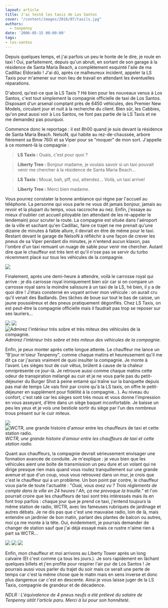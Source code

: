 ```yaml
---
layout: article
title: J'ai testé les taxis de Los Santos
cover: "/content/images/2016/07/taxils.jpg"
authors:
  - tenpenny
date: '2006-05-15 00:00:00'
tags:
- los-santos
---
```


Depuis quelques temps, et j'ai parfois un peu le honte de le dire, je roule en taxi ! Oui, parfaitement, depuis qu'un abruti, en sortant de son garage à la résidence de Santa Maria Beach,&nbsp;a complètement esquinté l'aile de ma Cadillac Eldorado ! J'ai dû, après ce malheureux incident, appeler la LS Taxis pour m'amener sur mon lieu de travail en attendant les éventuelles réparations.

D'abord, qu'est-ce que la LS Taxis ? Hé bien pour les nouveaux venus à Los Santos, c'est tout simplement la compagnie officielle de taxi de Los Santos. Disposant d'un arsenal comptant près de 6450 véhicules, des Premier New Models, circulant jour et nuit à la recherche du client. Bien sûr, les Cabbies, qu'on peut aussi voir à Los Santos, ne font pas partie de la LS Taxis et ne me demandez pas pourquoi.

Commence donc le reportage : il est 8h00 quand je suis devant la résidence de Santa Maria Beach. NelsoN, qui habite au rez-de-chaussée, arbore fièrement sa Bmw 760i et sa Viper&nbsp;pour se "moquer" de mon sort. J'appelle à ce moment-là la compagnie :

> **LS Taxis :** Ouais, c'est pour quoi ?

> **Liberty Tree :** Bonjour madame, je voulais savoir si un taxi pouvait venir me chercher à la résidence de Santa Maria Beach...

> **LS Taxis :** Mouai, bah, pff, oui, attendez... Voilà, un taxi arrive!

> **Liberty Tree :** Merci bien madame.

Vous pourrez constater la bonne ambiance qui règne par l'accueil au téléphone. La personne qui vous parle ne vous dit jamais bonjour, jamais au revoir et la plupart du temps,&nbsp;vous raccroche au nez. Enfin, j'essaye au mieux d'oublier cet accueil pitoyable (en attendant de les ré-appeler le lendemain) pour scruter la route. La compagnie est située&nbsp;dans l'aéroport de la ville&nbsp;et sachant qu'en Cadillac, faire ce trajet ne me prenait qu'une dizaine de minutes à faible allure, il devrait en être de même pour le taxi. Restant devant le garage de NelsoN à réfléchir à une façon de crever les pneus de sa Viper pendant dix minutes, je n'entend aucun klaxon, pas l'ombre d'un taxi remuant un nuage de sable pour venir me chercher. Autant dire que le chauffeur est très lent et qu'il n'ose pas se servir du turbo récemment placé sur tous les&nbsp;véhicules de la compagnie.

![](/content/images/2005/01/taxiroule.jpg)

Finalement, après une demi-heure à attendre, voilà le carrosse royal qui arrive : je dis carrosse royal ironiquement bien sûr car si on compare un carrosse royal sans la moindre salissure à un taxi de la LS, hé bien, il y a de quoi dire ! J'étais consterné en voyant arriver mon véhicule : on aurait cru qu'il venait des Badlands. Des tâches de boue sur tout le bas de caisse, un jaune poussiéreux et des pneus pratiquement dégonflés. Chez LS Taxis, on est peut-être la compagnie officielle mais il faudrait pas trop se reposer sur ses lauriers...

![](/content/images/2005/01/int_rieurtaxi.jpg)
![](/content/images/2005/01/linterieur.jpg)
![Admirez l'intérieur très sobre et très miteux des véhicules de la compagnie.](/content/images/2005/01/uninterieur.jpg)
_Admirez l'intérieur très sobre et très miteux des véhicules de la compagnie._

Enfin, je peux monter après cette longue attente. Le chauffeur me lance un "B'jour m'sieur Tenpenny", comme chaque matins et heureusement qu'il me dit ça car j'aurais vraiment de quoi insulter la compagnie. Je monte à l'avant. Les sièges tout de cuir vêtus, brûlent à cause de la chaleur omniprésente ce jour-là. Je retrouve aussi&nbsp;comme chaque matins cette odeur de transpiration mélangé&nbsp;au cuir et je ne vous parle pas du petit-déjeuner du Burger Shot à peine entamé qui traîne sur la banquette depuis pas mal de temps (Je vais finir par croire qu'à la LS taxis, on offre le petit-déjeuner en supplément pour fidélité à la compagnie.. ). Au niveau du confort, c'est raté car les sièges sont très mous et vous donne l'impression en vous asseyant, d'être dans un siège baquet inconfortable. Je baisse un peu les yeux et je vois&nbsp;une bestiole sortir du siège par l'un des nombreux trous présent sur le cuir miteux.

![](/content/images/2005/01/taxichauffeur.jpg)
![WCTR, une grande histoire d'amour entre les chauffeurs de taxi et cette station radio.](/content/images/2005/01/wctr.jpg)
_WCTR, une grande histoire d'amour entre les chauffeurs de taxi et cette station radio._

Quant aux chauffeurs, la compagnie devrait sérieusement envisager une formation avancée de conduite. Je m'explique : je veux bien que les véhicules aient une boîte de transmission un peu dure et un volant qui ne dirige presque&nbsp;rien&nbsp;mais quand vous roulez tranquillement sur une grande avenue et que d'un coup, vous vous retrouvez dans un mur, je crois que c'est le chauffeur qui&nbsp;a un problème. Un bon point par contre, le chauffeur vous parle de toute l'actualité : "_Ouai, vous avez vu ? Trois règlements de compte dans la ville en 24 heures ! Ah, ça me provoque la trouille."_ et l'on pourrait croire que les chauffeurs de taxi sont très intéressés mais ils en font trop parfois : chaque jour que je prend ce taxi, j'entend toujours la même station de radio, WCTR, avec les fameuses&nbsp;rubriques de jardinage et autres débats. Je ne dis pas que c'est une mauvaise radio, loin de là, mais entendre un jardinier de bon matin, parlant&nbsp;des plantes de balcon ou autres, moi ça me monte à la tête. Oui, évidemment, je pourrais demander de changer de station&nbsp;sauf que&nbsp;j'ai déjà essayé mais ce rustre n'aime rien à part sa WCTR...

![](/content/images/2005/01/taxicrash.jpg)
![](/content/images/2005/01/taxiquisecasse.jpg)
![](/content/images/2005/01/taxiquicasse.jpg)

Enfin, mon chauffeur et moi arrivons au Liberty Tower après un long calvaire (Et c'est comme ça tous les jours.). Je sors rapidement en lâchant quelques billets et j'en profite pour respirer l'air pur de Los Santos ! Je pourrais&nbsp;aussi vous parler&nbsp;du trajet du soir mais ce serait une perte de temps car c'est la même chose que le matin mais en sens inverse et donc plus dangereux car c'est en descente. Ainsi je vous laisse juger de la LS Taxis, compagnie de grandeur et de décadence.

_NDLR : L'équivalence de 4 pneus neufs&nbsp;a été prélevé du salaire de Tenpenny sitôt l'article paru. Merci à lui pour son honnêteté_.